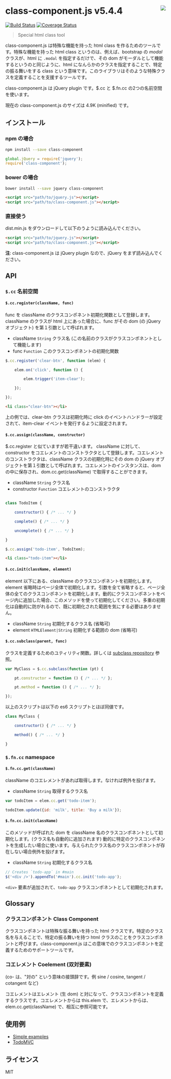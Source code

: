# class-component.js v5.4.4 <img align="right" src="http://kt3k.github.io/class-component/asset/class-component.svg" />

[![Build Status](https://travis-ci.org/kt3k/class-component.svg?branch=master)](https://travis-ci.org/kt3k/class-component) [![Coverage Status](https://coveralls.io/repos/kt3k/class-component/badge.svg?branch=master&service=github)](https://coveralls.io/github/kt3k/class-component?branch=master)

> Special html class tool

class-component.js は特殊な機能を持った html class を作るためのツールです。特殊な機能を持った html class というのは、例えば、bootstrap の *modal* クラスが、html に `.modal` を指定するだけで、その dom がモーダルとして機能するというのと同じように、html になんらかのクラスを指定することで、特定の振る舞いをする class という意味です。このライブラリはそのような特殊クラスを定義することを支援するツールです。

class-component.js は jQuery plugin です。$.cc と $.fn.cc の2つの名前空間を使います。

現在の class-component.js のサイズは 4.9K (minified) です。

## インストール

### npm の場合

```sh
npm install --save class-component
```

```js
global.jQuery = require('jquery');
require('class-component');
```

### bower の場合

```sh
bower install --save jquery class-component
```

```html
<script src="path/to/jquery.js"></script>
<script src="path/to/class-component.js"></script>
```

### 直接使う

dist.min.js をダウンロードして以下のうように読み込んでください。

```html
<script src="path/to/jquery.js"></script>
<script src="path/to/class-component.js"></script>
```
**注**: class-component.js は jQuery plugin なので、jQuery をまず読み込んでください。

## API

### `$.cc` 名前空間

#### `$.cc.register(className, func)`

func を className のクラスコンポネント初期化関数として登録します。className のクラスが html
上にあった場合に、func がその dom (の jQuery オブジェクト) を第１引数として呼ばれます。

- className `String` クラス名 (この名前のクラスがクラスコンポネントとして機能します)
- func `Function` このクラスコンポネントの初期化関数

```js
$.cc.register('clear-btn', function (elem) {

    elem.on('click', function () {

        elem.trigger('item-clear');

    });

});
```

```html
<li class="clear-btn"></li>
```

上の例では、clear-btn クラスは初期化時に click のイベントハンドラーが設定されて、item-clear イベントを発行するように設定されます。

#### `$.cc.assign(className, constructor)`

$.cc.register と似ていますが若干違います。
className に対して、constructor をコエレメントのコンストラクタとして登録します。コエレメントのコンストラクタは、className クラスの初期化時にその dom の jQuery オブジェクトを第１引数として呼ばれます。コエレメントのインスタンスは、dom の中に保存され、dom.cc.get(className) で取得することができます。

- className `String` クラス名
- constructor `Function` コエレメントのコンストラクタ

```js

class TodoItem {

    constructor() { /* ... */ }

    complete() { /* ... */ }

    uncomplete() { /* ... */ }

}

$.cc.assign('todo-item', TodoItem);
```

```html
<li class="todo-item"></li>
```

#### `$.cc.init(className, element)`

element 以下にある、className のクラスコンポネントを初期化します。element 省略時はページ全体で初期化します。引数を全て省略すると、ページ全体の全てのクラスコンポネントを初期化します。動的にクラスコンポネントをページ内に追加した場合、このメソッドを使って初期化してください。多重の初期化は自動的に防がれるので、既に初期化された範囲を気にする必要はありません。

- className `String` 初期化するクラス名 (省略可)
- element `HTMLElement|String` 初期化する範囲の dom (省略可)

#### `$.cc.subclass(parent, func)`

クラスを定義するためのユティリティ関数。詳しくは [subclass repository](https://github.com/kt3k/subclass) 参照。

```js
var MyClass = $.cc.subclass(function (pt) {

    pt.constructor = function () { /* ... */ };

    pt.method = function () { /* ... */ };

});
```

以上のスクリプトは以下の es6 スクリプトとほぼ同値です。

```js
class MyClass {

    constructor() { /* ... */ }

    method() { /* ... */ }

}
```

### `$.fn.cc` namespace

#### `$.fn.cc.get(className)`

className のコエレメントがあれば取得します。なければ例外を投げます。

- className `String` 取得するクラス名

```js
var todoItem = elem.cc.get('todo-item');

todoItem.update({id: 'milk', title: 'Buy a milk'});
```

#### `$.fn.cc.init(className)`

このメソッドが呼ばれた dom を className 名のクラスコンポネントとして初期化します。(クラス名も自動的に追加されます) 動的に特定のクラスコンポネントを生成したい場合に使います。与えられたクラス名のクラスコンポネントが存在しない場合例外を投げます。

- className `String` 初期化するクラス名

```js
// Creates `todo-app` in #main
$('<div />').appendTo('#main').cc.init('todo-app');
```

`<div>` 要素が追加されて、`todo-app` クラスコンポネントとして初期化されます。

## Glossary

### クラスコンポネント Class Component

クラスコンポネントは特殊な振る舞いを持った html クラスです。特定のクラス名を与えることで、特定の振る舞いを持つ html クラスのことをクラスコンポネントと呼びます。class-component.js はこの意味でのクラスコンポネントを定義するためのサポートツールです。

### コエレメント Coelement (双対要素)

(co- は、"対の" という意味の接頭辞です。例 sine / cosine, tangent / cotangent など)

コエレメントはエレメント (生 dom) と対になって、クラスコンポネントを定義するクラスです。コエレメントからは this.elem で、エレメントからは、elem.cc.get(className) で、相互に参照可能です。

## 使用例

- [Simple examples](https://github.com/kt3k/class-component/blob/master/EXAMPLE.md)
- [TodoMVC](https://github.com/kt3k/class-component-todomvc)

## ライセンス

MIT
